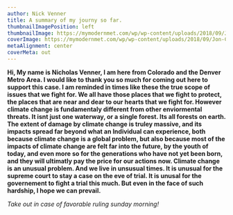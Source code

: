 ```yaml
---
author: Nick Venner
title: A summary of my journy so far.
thumbnailImagePosition: left
thumbnailImage: https://mymodernmet.com/wp/wp-content/uploads/2018/09/Jon-Carmichael-total-eclipse-photo.jpg1
coverImage: https://mymodernmet.com/wp/wp-content/uploads/2018/09/Jon-Carmichael-total-eclipse-photo.jpg
metaAlignment: center
coverMeta: out
---
```

**Hi, My name is Nicholas Venner, I am here from Colorado and the Denver Metro Area. I would like to thank you so much for coming out here to support this case. I am reminded in times like these the true scope of issues that we fight for. We all have those places that we fight to protect, the places that are near and dear to our hearts that we fight for. However climate change is fundamentaly different from other enviormental threats. It isnt just one waterway, or a single forest. Its all forests on earth. The extent of damage by climate change is truley massive, and its impacts spread far beyond what an Individual can experience, both because climate change is a global problem, but also because most of the impacts of climate change are felt far into the future, by the youth of today, and even more so for the generations who have not yet been born, and they will ultimatly pay the price for our actions now. Climate change is an unusual problem. And we live in unsusual times. It is unusual for the supreme court to stay a case on the eve of trial. It is unusal for the governement to fight a trial this much. But even in the face of such hardship, I hope we can prevail.**

<!-- And thats why we fight even when it seems like all hope has faded. We fight beyond ourselves. We fight so that the youth can live in a world vaugely resembling the one that we live in today. And its an opportunity to make the world a better place for those who come after us. Thats why. Thank you so much for being here today. *(And its because of that, that we must continue to fight, even in the darkest of hours)* -->

*Take out in case of favorable ruling sunday morning!*
<!-- And its` for that reason why its essential to fight to fix it. To continue to fight when the problem is at its biggest and most unstoppable.  Because we fight not for ourselves, and the places we hold dear, and the damages that we have suffered. But for all of the pepole who will come after us, and for the entire global ecosystem. I remember this when things seem hopeless. `For when things seem hopeless is the very time we cant afford to quit.`` -->

<!-- Because we are not fighting for just ourselves and the dammages me and my fellow plantiffs have experienced. We are fighting for all the pepole who are going to be hurt most by climate change, future generations. They have -->
